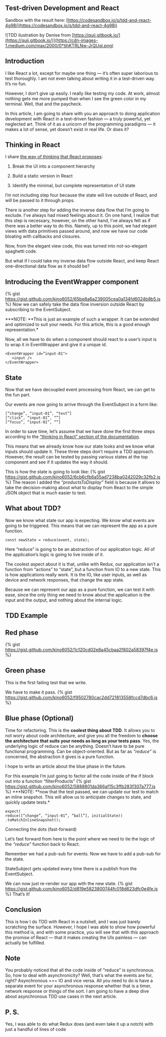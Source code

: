 ## Test-driven Development and React

Sandbox with the result here: [https://codesandbox.io/s/tdd-and-react-4g98i](https://codesandbox.io/s/tdd-and-react-4g98i)

![TDD ilustration by Denise from [https://quii.gitbook.io/](https://quii.gitbook.io/)](https://cdn-images-1.medium.com/max/2000/0*tihKTRLNw-JrQUqi.png)

## Introduction

I like React a lot, except for maybe one thing — it’s often super laborious to test thoroughly. I am not even talking about writing it in a test-driven way. It’s no fun.

However, I don’t give up easily. I really like testing my code. At work, almost nothing gets me more pumped than when I see the green color in my terminal. Well, that and the paycheck.

In this article, I am going to share with you an approach to doing application development with React in a test-driven fashion — a truly powerful, yet neglected art. Think of it as a unicorn of the programming paradigms — it makes a lot of sense, yet doesn’t exist in real life. Or does it?

## Thinking in React

I share [the way of thinking that React proposes](https://reactjs.org/docs/thinking-in-react.html):

1.  Break the UI into a component hierarchy

2.  Build a static version in React

3.  Identify the minimal, but complete representation of UI state

I’m not including step four because the state will live outside of React, and will be passed to it through props.

There is another step for adding the inverse data flow that I’m going to exclude. I’ve always had mixed feelings about it. On one hand, I realize that this step is necessary, however, on the other hand, I’ve always felt as if there was a better way to do this. Namely, up to this point, we had elegant views with data primitives passed around, and now we have our code bloating with callbacks and closures.

Now, from the elegant view code, this was turned into not-so-elegant spaghetti code.

But what if I could take my inverse data flow outside React, and keep React one-directional data flow as it should be?

## Introducing the EventWrapper component

{% gist https://gist.github.com/kino6052/65be8a6a239005cea0a134fd6024b8b5.js %}
Now we can safely take the data flow inversion outside React by subscribing to the EventSubject.

**\*NOTE: **This is just an example of such a wrapper. It can be extended and optimized to suit your needs. For this article, this is a good enough representation.\*

Now, all we have to do when a component should react to a user’s input is to wrap it in EventWrapper and give it a unique id.

    <EventWrapper id=”input-01">
       <input />
    </EventWrapper>

## State

Now that we have decoupled event processing from React, we can get to the fun part.

Our events are now going to arrive through the EventSubject in a form like:

    [“change”, “input-01”, “test”]
    [“click”, “input-01”, “”]
    [“focus”, “input-01”, “”]

In order to save time, let’s assume that we have done the first three steps according to the [“thinking in React” section of the documentation](https://reactjs.org/docs/thinking-in-react.html).

This means that we already know how our state looks and we know what inputs should update it. These three steps don’t require a TDD approach. However, the result can be tested by passing various states at the top component and see if it updates the way it should.

This is how the state is going to look like:
{% gist https://gist.github.com/kino6052/6cb6cfb6a55ad7238ba0242029c32fb2.js %}
The reason I added the _“productsToDisplay”_ field is because it allows to take the decision-making about what to display from React to the simple JSON object that is much easier to test.

## What about TDD?

Now we know what state our app is expecting. We know what events are going to be triggered. This means that we can represent the app as a pure function.

    const newState = reduce(event, state);

Here “reduce” is going to be an abstraction of our application logic. All of the application’s logic is going to live inside of it.

The coolest aspect about it is that, unlike with Redux, our application isn’t a function from “actions” to “state”, but a function from IO to a new state. This is how applications really work. It is the IO, like user inputs, as well as device and network responses, that change the app state.

Because we can represent our app as a pure function, we can test it with ease, since the only thing we need to know about the application is the input and the output, and nothing about the internal logic.

## TDD Example

## Red phase

{% gist https://gist.github.com/kino6052/1c120cd02e8a45cbaa2f802a58397f4e.js %}

## Green phase

This is the first failing test that we write.

We have to make it pass.
{% gist https://gist.github.com/kino6052/f9502780cac2dd721813558fccd7dbc6.js %}

## Blue phase (Optional)

Time for refactoring. This is the **coolest thing about TDD**. It allows you to not worry about code architecture, and give you all the freedom to **choose the architecture that suits your needs as long as your tests pass**. Yes, the underlying logic of reduce can be anything. Doesn’t have to be pure functional programming. Can be object-oriented. But as far as _“reduce”_ is concerned, the abstraction it gives is a pure function.

I hope to write an article about the blue phase in the future.

For this example I’m just going to factor all the code inside of the if block out into a function “filterProducts”
{% gist https://gist.github.com/kino6052/5888801da366af15c3ffb283f307a777.js %}
**\*NOTE: **now that the test passed, we can update our test to match an inline snapshot. This will allow us to anticipate changes to state, and quickly update tests.\*

    expect(
    reduce([“change”, “input-01”, “ball”], initialState))
    .toMatchInlineSnapshot();

Connecting the dots (fast-forward)

Let’s fast forward from here to the point where we need to tie the logic of the _“reduce”_ function back to React.

Remember we had a pub-sub for events. Now we have to add a pub-sub for the state.

StateSubject gets updated every time there is a publish from the EventSubject.

We can now just re-render our app with the new state.
{% gist https://gist.github.com/kino6052/d819e5823800744fc018d623dfc0e4fe.js %}
That’s it!

## Conclusion

This is how I do TDD with React in a nutshell, and I was just barely scratching the surface. However, I hope I was able to show how powerful this method is, and with some practice, you will see that with this approach the promise of React — that it makes creating the UIs painless — can actually be fulfilled.

## Note

You probably noticed that all the code inside of “reduce” is synchronous. So, how to deal with asynchronicity? Well, that’s what the events are for, right? Asynchronous === IO and vice versa. All you need to do is have a separate event for your asynchronous response whether that is a timer, network response or things of the sort. I am going to have a deep dive about asynchronous TDD use cases in the next article.

## P. S.

Yes, I was able to do what Redux does (and even take it up a notch) with just a handful of lines of code
